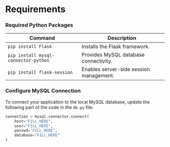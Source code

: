 # Requirements

### Required Python Packages

| Command                              | Description                              |
|--------------------------------------|------------------------------------------|
| `pip install Flask`                  | Installs the Flask framework.            |
| `pip install mysql-connector-python` | Provides MySQL database connectivity.    |
| `pip install flask-session`          | Enables server-side session management.  |

### Configure MySQL Connection

To connect your application to the local MySQL database, update the following part of the code in the `db.py` file:

```python
connection = mysql.connector.connect(
    host="FILL_HERE",
    user="FILL_HERE",
    passwd="FILL_HERE",
    database="FILL_HERE"
)
